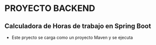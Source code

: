 # PROYECTO BACKEND 
## Calculadora de Horas de trabajo en Spring Boot

* Este pryecto se carga como un proyecto Maven y se ejecuta 